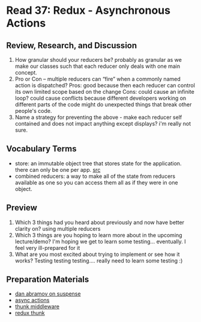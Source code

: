 # Read 37: Redux - Asynchronous Actions

## Review, Research, and Discussion

1. How granular should your reducers be? probably as granular as we make our classes such that each reducer only deals with one main concept.
2. Pro or Con – multiple reducers can “fire” when a commonly named action is dispatched?
Pros: good because then each reducer can control its own limited scope based on the change
Cons: could cause an infinite loop? could cause conflicts because different developers working on different parts of the code might do unexpected things that break other people's code.
3. Name a strategy for preventing the above - make each reducer self contained and does not impact anything except displays? i'm really not sure.

## Vocabulary Terms

* store: an immutable object tree that stores state for the application. there can only be one per app. [src](https://www.tutorialspoint.com/redux/redux_store.htm#:~:text=A%20store%20is%20an%20immutable,need%20to%20specify%20the%20reducer.&text=A%20preloadedState%20is%20an%20optional,initial%20state%20of%20your%20app.)
* combined reducers: a way to make all of the state from reducers available as one so you can access them all as if they were in one object.

## Preview

1. Which 3 things had you heard about previously and now have better clarity on?
using multiple reducers
2. Which 3 things are you hoping to learn more about in the upcoming lecture/demo?
I'm hoping we get to learn some testing... eventually. I feel very ill-prepared for it
3. What are you most excited about trying to implement or see how it works?
Testing testing testing.... really need to learn some testing :)

## Preparation Materials

* [dan abramov on suspense](https://redux.js.org/advanced/asyncactions)
* [async actions](https://redux.js.org/advanced/asyncactions)
* [thunk middleware](https://github.com/reduxjs/redux-thunk)
* [redux thunk](https://alligator.io/redux/redux-thunk/)
